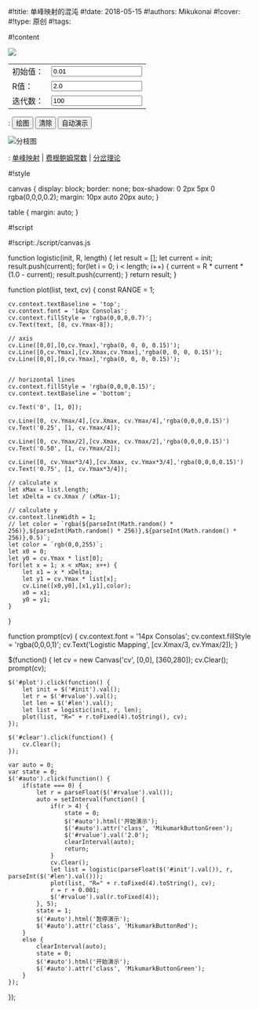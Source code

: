 
#!title:    单峰映射的混沌
#!date:     2018-05-15
#!authors:  Mikukonai
#!cover:    
#!type:     原创
#!tags:     

#!content

<canvas id="cv" style="width:360px;height:280px;" width="360" height="280"></canvas>

![ ](https://wikimedia.org/api/rest_v1/media/math/render/svg/d24f962b8466e0e0e2262961e76a449b68e61afd)

<table><tr><td>初始值：</td><td><input id="init" value="0.01"></td></tr><tr><td>R值：</td><td><input id="rvalue" value="2.0"></td></tr><tr><td>迭代数：</td><td><input id="len" value="100"></td></tr></table>

: <button id="plot" class="MikumarkButton">绘图</button> <button id="clear" class="MikumarkButton">清除</button> <button id="auto" class="MikumarkButtonGreen">自动演示</button>

![分枝图](https://upload.wikimedia.org/wikipedia/commons/thumb/7/7d/LogisticMap_BifurcationDiagram.png/640px-LogisticMap_BifurcationDiagram.png)

: [单峰映射](https://en.wikipedia.org/wiki/Logistic_map) | [费根鲍姆常数](https://en.wikipedia.org/wiki/Feigenbaum_constants) | [分岔理论](https://zh.wikipedia.org/wiki/%E5%88%86%E5%B2%94%E7%90%86%E8%AB%96)

#!style

canvas {
    display: block;
    border: none;
    box-shadow: 0 2px 5px 0 rgba(0,0,0,0.2);
    margin: 10px auto 20px auto;
}

table {
    margin: auto;
}

#!script

#!script:./script/canvas.js

function logistic(init, R, length) {
    let result = [];
    let current = init;
    result.push(current);
    for(let i = 0; i < length; i++) {
        current = R * current * (1.0 - current);
        result.push(current);
    }
    return result;
}

function plot(list, text, cv) {
    const RANGE = 1;

    cv.context.textBaseline = 'top';
    cv.context.font = '14px Consolas';
    cv.context.fillStyle = 'rgba(0,0,0,0.7)';
    cv.Text(text, [8, cv.Ymax-8]);

    // axis
    cv.Line([0,0],[0,cv.Ymax],'rgba(0, 0, 0, 0.15)');
    cv.Line([0,cv.Ymax],[cv.Xmax,cv.Ymax],'rgba(0, 0, 0, 0.15)');
    cv.Line([0,0],[0,cv.Ymax],'rgba(0, 0, 0, 0.15)');

    
    // horizontal lines
    cv.context.fillStyle = 'rgba(0,0,0,0.15)';
    cv.context.textBaseline = 'bottom';

    cv.Text('0', [1, 0]);

    cv.Line([0, cv.Ymax/4],[cv.Xmax, cv.Ymax/4],'rgba(0,0,0,0.15)')
    cv.Text('0.25', [1, cv.Ymax/4]);

    cv.Line([0, cv.Ymax/2],[cv.Xmax, cv.Ymax/2],'rgba(0,0,0,0.15)')
    cv.Text('0.50', [1, cv.Ymax/2]);

    cv.Line([0, cv.Ymax*3/4],[cv.Xmax, cv.Ymax*3/4],'rgba(0,0,0,0.15)')
    cv.Text('0.75', [1, cv.Ymax*3/4]);

    // calculate x
    let xMax = list.length;
    let xDelta = cv.Xmax / (xMax-1);

    // calculate y
    cv.context.lineWidth = 1;
    // let color = `rgba(${parseInt(Math.random() * 256)},${parseInt(Math.random() * 256)},${parseInt(Math.random() * 256)},0.5)`;
    let color = `rgb(0,0,255)`;
    let x0 = 0;
    let y0 = cv.Ymax * list[0];
    for(let x = 1; x < xMax; x++) {
        let x1 = x * xDelta;
        let y1 = cv.Ymax * list[x];
        cv.Line([x0,y0],[x1,y1],color);
        x0 = x1;
        y0 = y1;
    }
}

function prompt(cv) {
    cv.context.font = '14px Consolas';
    cv.context.fillStyle = 'rgba(0,0,0,1)';
    cv.Text('Logistic Mapping', [cv.Xmax/3, cv.Ymax/2]);
}

$(function() {
    let cv = new Canvas('cv', [0,0], [360,280]);
    cv.Clear();
    prompt(cv);

    $('#plot').click(function() {
        let init = $('#init').val();
        let r = $('#rvalue').val();
        let len = $('#len').val();
        let list = logistic(init, r, len);
        plot(list, "R=" + r.toFixed(4).toString(), cv);
    });

    $('#clear').click(function() {
        cv.Clear();
    });

    var auto = 0;
    var state = 0;
    $('#auto').click(function() {
        if(state === 0) {
            let r = parseFloat($('#rvalue').val());
            auto = setInterval(function() {
                if(r > 4) {
                    state = 0;
                    $('#auto').html('开始演示');
                    $('#auto').attr('class', 'MikumarkButtonGreen');
                    $('#rvalue').val('2.0');
                    clearInterval(auto);
                    return;
                }
                cv.Clear();
                let list = logistic(parseFloat($('#init').val()), r, parseInt($('#len').val()));
                plot(list, "R=" + r.toFixed(4).toString(), cv);
                r = r + 0.001;
                $('#rvalue').val(r.toFixed(4));
            }, 5);
            state = 1;
            $('#auto').html('暂停演示');
            $('#auto').attr('class', 'MikumarkButtonRed');
        }
        else {
            clearInterval(auto);
            state = 0;
            $('#auto').html('开始演示');
            $('#auto').attr('class', 'MikumarkButtonGreen');
        }
    });
});
